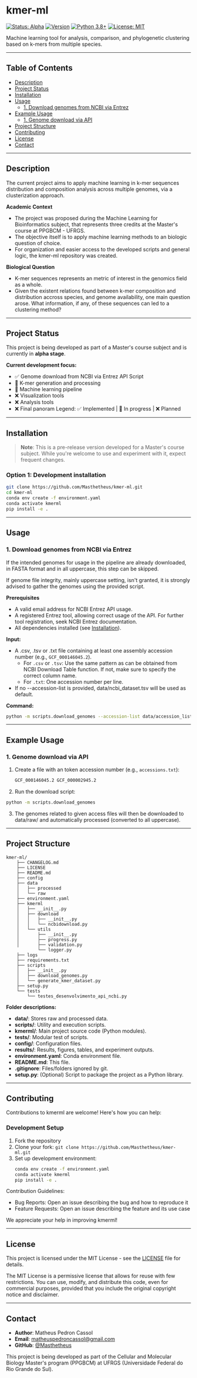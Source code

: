 # kmer-ml

[![Status: Alpha](https://img.shields.io/badge/Status-Alpha-yellow)](https://github.com/Masthetheus/kmer-ml)
[![Version](https://img.shields.io/badge/version-0.2.0--alpha-orange)](https://github.com/Masthetheus/kmer-ml)
[![Python 3.8+](https://img.shields.io/badge/python-3.8%2B-blue)](https://www.python.org/downloads/)
[![License: MIT](https://img.shields.io/badge/License-MIT-green.svg)](https://opensource.org/licenses/MIT)

Machine learning tool for analysis, comparison, and phylogenetic clustering based on k-mers from multiple species.

---

## Table of Contents

- [Description](#description)
- [Project Status](#project-status)
- [Installation](#installation)
- [Usage](#usage)
    - [1. Download genomes from NCBI via Entrez](#1-download-genomes-from-ncbi-via-entrez)
- [Example Usage](#example-usage)
    - [1. Genome download via API](#1-genome-download-via-api)
- [Project Structure](#project-structure)
- [Contributing](#contributing)
- [License](#license)
- [Contact](#contact)

---

## Description

The current project aims to apply machine learning in k-mer sequences distribution and composition analysis across multiple genomes, via a clusterization approach.

**Academic Context**

- The project was proposed during the Machine Learning for Bioinformatics subject, that represents three credits at the Master's course at PPGBCM - UFRGS.
- The objective itself is to apply machine learning methods to an biologic question of choice.
- For organization and easier access to the developed scripts and general logic, the kmer-ml repository was created.

**Biological Question**

- K-mer sequences represents an metric of interest in the genomics field as a whole.
- Given the existent relations found between k-mer composition and distribution accross species, and genome availability, one main question arose. What information, if any, of these sequences can led to a clustering method?

---

## Project Status

This project is being developed as part of a Master's course subject and is currently in **alpha stage**. 

**Current development focus:**
- ✅ Genome download from NCBI via Entrez API Script
- 🔄 K-mer generation and processing
- 🔄 Machine learning pipeline
- ❌ Visualization tools
- ❌ Analysis tools
- ❌ Final panoram
Legend: ✅ Implemented | 🔄 In progress | ❌ Planned

---

## Installation

> **Note**: This is a pre-release version developed for a Master's course subject. While you're welcome to use and experiment with it, expect frequent changes.

### Option 1: Development installation
```bash
git clone https://github.com/Masthetheus/kmer-ml.git
cd kmer-ml
conda env create -f environment.yaml
conda activate kmerml
pip install -e .
```
---

## Usage

### 1. Download genomes from NCBI via Entrez

If the intended genomes for usage in the pipeline are already downloaded, in FASTA format and in all uppercase, this step can be skipped. 

If genome file integrity, mainly uppercase setting, isn't granted, it is strongly advised to gather the genomes using the provided script.

**Prerequisites**
- A valid email address for NCBI Entrez API usage.
- A registered Entrez tool, allowing correct usage of the API. For further tool registration, seek NCBI Entrez documentation.
- All dependencies installed (see [Installation](#installation)).

**Input:**
- A .csv, .tsv or .txt file containing at least one assembly accession number (e.g., `GCF_000146045.2`).
    - For `.csv` or `.tsv`: Use the same pattern as can be obtained from NCBI Download Table function. If not, make sure to specify the correct column name. 
    - For `.txt`: One accession number per line.
- If no --accession-list is provided, data/ncbi_dataset.tsv will be used as default.

**Command:**
```sh
python -m scripts.download_genomes --accession-list data/accession_list.txt
```

---

## Example Usage

### 1. Genome download via API

1. Create a file with an token accession number (e.g., `accessions.txt`):
    ```txt
    GCF_000146045.2 GCF_000002945.2
    ```
2. Run the download script:
```bash
python -m scripts.download_genomes
```
3. The genomes related to given access files will then be downloaded to data/raw/ and automatically processed (converted to all uppercase).
---

## Project Structure

```
kmer-ml/
    ├── CHANGELOG.md
    ├── LICENSE
    ├── README.md
    ├── config
    ├── data
    │   ├── processed
    │   └── raw
    ├── environment.yaml
    ├── kmerml
    │   ├── __init__.py
    │   ├── download
    │   │   ├── __init__.py
    │   │   └── ncbidownload.py
    │   └── utils
    │       ├── __init__.py
    │       ├── progress.py
    │       ├── validation.py
            └── logger.py
    ├── logs
    ├── requirements.txt
    ├── scripts
    │   ├── __init__.py
    │   ├── download_genomes.py
    │   └── generate_kmer_dataset.py
    ├── setup.py
    └── tests
        └── testes_desenvolvimento_api_ncbi.py
```

**Folder descriptions:**

- **data/**: Stores raw and processed data.
- **scripts/**: Utility and execution scripts.
- **kmerml/**: Main project source code (Python modules).
- **tests/**: Modular test of scripts.
- **config/**: Configuration files.
- **results/**: Results, figures, tables, and experiment outputs.
- **environment.yaml**: Conda environment file.
- **README.md**: This file.
- **.gitignore**: Files/folders ignored by git.
- **setup.py**: (Optional) Script to package the project as a Python library.

---

## Contributing

Contributions to kmerml are welcome! Here's how you can help:

### Development Setup
1. Fork the repository
2. Clone your fork: `git clone https://github.com/Masthetheus/kmer-ml.git`
3. Set up development environment:
   ```bash
   conda env create -f environment.yaml
   conda activate kmerml
   pip install -e .
   ```
Contribution Guidelines:

- Bug Reports: Open an issue describing the bug and how to reproduce it
- Feature Requests: Open an issue describing the feature and its use case

We appreciate your help in improving kmerml!

---

## License

This project is licensed under the MIT License - see the [LICENSE](LICENSE) file for details.

The MIT License is a permissive license that allows for reuse with few restrictions. You can use, modify, and distribute this code, even for commercial purposes, provided that you include the original copyright notice and disclaimer.

---

## Contact

- **Author**: Matheus Pedron Cassol
- **Email**: matheuspedroncassol@gmail.com
- **GitHub**: [@Masthetheus](https://github.com/Masthetheus)

This project is being developed as part of the Cellular and Molecular Biology Master's program (PPGBCM) at UFRGS (Universidade Federal do Rio Grande do Sul).

